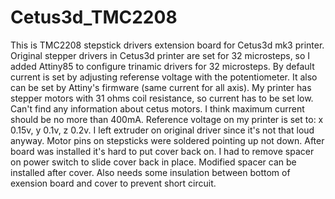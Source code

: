# Cetus3d_TMC2208
This is TMC2208 stepstick drivers extension board for Cetus3d mk3 printer.
Original stepper drivers in Cetus3d printer are set for 32 microsteps, so I added Attiny85 to configure trinamic drivers for 32 microsteps. By default current is set by adjusting referense voltage with the potentiometer. It also can be set by Attiny's firmware (same current for all axis). My printer has stepper motors with 31 ohms coil resistance, so current has to be set low. Can't find any information about cetus motors. I think maximum current should be no more than 400mA. Reference voltage on my printer is set to: x 0.15v, y 0.1v, z 0.2v. I left extruder on original driver since it's not that loud anyway. Motor pins on stepsticks were soldered pointing up not down. After board was installed it's hard to put cover back on. I had to remove spacer on power switch to slide cover back in place. Modified spacer can be installed after cover. Also needs some insulation  between bottom of exension board and cover to prevent short circuit.
